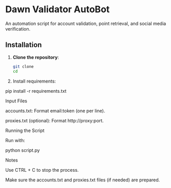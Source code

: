 # **Dawn Validator AutoBot**

An automation script for account validation, point retrieval, and social media verification.

## **Installation**
1. **Clone the repository**:  
   ```bash
   git clone 
   cd 

2. Install requirements:

pip install -r requirements.txt



Input Files

accounts.txt: Format email:token (one per line).

proxies.txt (optional): Format http://proxy:port.


Running the Script

Run with:

python script.py

Notes

Use CTRL + C to stop the process.

Make sure the accounts.txt and proxies.txt files (if needed) are prepared.
